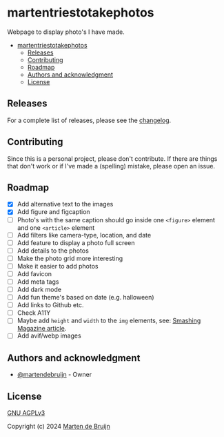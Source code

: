# martentriestotakephotos

Webpage to display photo's I have made.

- [martentriestotakephotos](#martentriestotakephotos)
  - [Releases](#releases)
  - [Contributing](#contributing)
  - [Roadmap](#roadmap)
  - [Authors and acknowledgment](#authors-and-acknowledgment)
  - [License](#license)

## Releases

For a complete list of releases, please see the [changelog](./CHANGELOG.md).

## Contributing

Since this is a personal project, please don't contribute. If there are things that
don't work or if I've made a (spelling) mistake, please open an issue.

## Roadmap

- [x] Add alternative text to the images
- [x] Add figure and figcaption
- [ ] Photo's with the same caption should go inside one `<figure>` element and one `<article>` element
- [ ] Add filters like camera-type, location, and date
- [ ] Add feature to display a photo full screen
- [ ] Add details to the photos
- [ ] Make the photo grid more interesting
- [ ] Make it easier to add photos
- [ ] Add favicon
- [ ] Add meta tags
- [ ] Add dark mode
- [ ] Add fun theme's based on date (e.g. halloween)
- [ ] Add links to Github etc.
- [ ] Check A11Y
- [ ] Maybe add `height` and `width` to the `img` elements, see: [Smashing Magazine article](https://www.smashingmagazine.com/2020/03/setting-height-width-images-important-again/).
- [ ] Add avif/webp images

## Authors and acknowledgment

- [@martendebruijn](https://github.com/martendebruijn) - Owner

## License

[GNU AGPLv3](./LICENSE)

Copyright (c) 2024 [Marten de Bruijn](https://github.com/martendebruijn)
